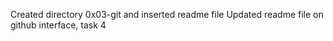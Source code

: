 Created directory 0x03-git and inserted readme file
Updated readme file on github interface, task 4
